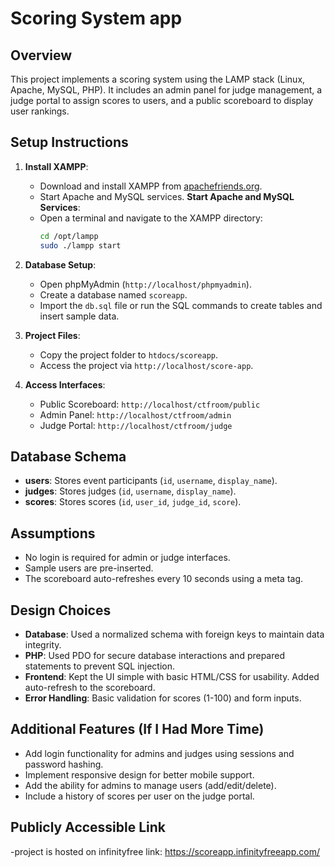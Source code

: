 # Scoring System app

## Overview
This project implements a scoring system using the LAMP stack (Linux, Apache, MySQL, PHP). It includes an admin panel for judge management, a judge portal to assign scores to users, and a public scoreboard to display user rankings.

## Setup Instructions
1. **Install XAMPP**:
   - Download and install XAMPP from [apachefriends.org](https://www.apachefriends.org/).
   - Start Apache and MySQL services.
   **Start Apache and MySQL Services**:
   - Open a terminal and navigate to the XAMPP directory:
     ```bash
     cd /opt/lampp
     sudo ./lampp start
     ```

2. **Database Setup**:
   - Open phpMyAdmin (`http://localhost/phpmyadmin`).
   - Create a database named `scoreapp`.
   - Import the `db.sql` file or run the SQL commands to create tables and insert sample data.

3. **Project Files**:
   - Copy the project folder to `htdocs/scoreapp`.
   - Access the project via `http://localhost/score-app`.

4. **Access Interfaces**:
   - Public Scoreboard: `http://localhost/ctfroom/public`
   - Admin Panel: `http://localhost/ctfroom/admin`
   - Judge Portal: `http://localhost/ctfroom/judge`

## Database Schema
- **users**: Stores event participants (`id`, `username`, `display_name`).
- **judges**: Stores judges (`id`, `username`, `display_name`).
- **scores**: Stores scores (`id`, `user_id`, `judge_id`, `score`).

## Assumptions
- No login is required for admin or judge interfaces.
- Sample users are pre-inserted.
- The scoreboard auto-refreshes every 10 seconds using a meta tag.

## Design Choices
- **Database**: Used a normalized schema with foreign keys to maintain data integrity.
- **PHP**: Used PDO for secure database interactions and prepared statements to prevent SQL injection.
- **Frontend**: Kept the UI simple with basic HTML/CSS for usability. Added auto-refresh to the scoreboard.
- **Error Handling**: Basic validation for scores (1-100) and form inputs.

## Additional Features (If I Had More Time)
- Add login functionality for admins and judges using sessions and password hashing.
- Implement responsive design for better mobile support.
- Add the ability for admins to manage users (add/edit/delete).
- Include a history of scores per user on the judge portal.

## Publicly Accessible Link
-project is hosted on infinityfree
link: https://scoreapp.infinityfreeapp.com/